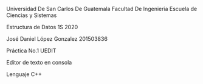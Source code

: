 Universidad De San Carlos De Guatemala
Facultad De Ingenieria
Escuela de Ciencias y Sistemas

Estructura de Datos 
1S 2020

José Daniel López Gonzalez
201503836

Práctica No.1
UEDIT

Editor de texto en consola

Lenguaje C++